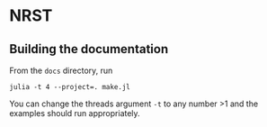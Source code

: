 # NRST

## Building the documentation

From the `docs` directory, run
```
julia -t 4 --project=. make.jl
```
You can change the threads argument `-t` to any number >1 and the examples should run appropriately.